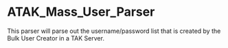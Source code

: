 # ATAK_Mass_User_Parser
This parser will parse out the username/password list that is created by the Bulk User Creator in a TAK Server.
